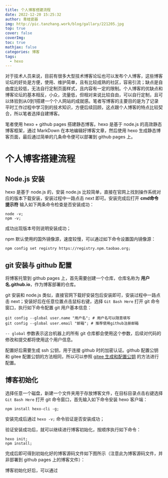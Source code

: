 ```yaml
---
title: 个人博客搭建流程
date: 2022-12-20 15:25:32
author: 青蛙瓷器
img: http://pic.tanzhang.work/blog/gallary/221205.jpg
top: true
cover: false
coverImg: 
toc: true
mathjax: false
categories: 博客
tags:
  - hexo
---
```

对于技术人员来说，目前有很多大型技术博客论坛也可以发布个人博客，这些博客论坛的好处是方便，使用、维护简单，且有比较成熟的社区，容易引流；缺点是自由度比较低，无法自行定制页面样式，且内容有一定的限制。个人博客的优缺点和博客论坛的基本相反，小众，流量低，但相对来说比较自由，可以自行定制，且可以体验到从0到1搭建一个个人网站的成就感。笔者写博客的主要目的是为了记录平时工作过程中学习到的技术知识，方便后续回顾，这点跟个人博客的特点比较契合，所以笔者选择自建博客。

笔者使用 hexo + github pages 搭建静态博客。hexo 是基于 node.js 的高效静态博客框架，通过 MarkDown 在本地编辑好博客文章，然后使用 hexo 生成静态博客页面，最后通过简单的几条命令便可以部署到 github pages 上。

# 个人博客搭建流程

## Node.js 安装

hexo 是基于 node.js 的，安装 node.js 比较简单，直接在官网上找到操作系统对应的版本下载安装，安装过程中一路点击 next 即可。安装完成后打开 **cmd命令提示符** 输入如下两条命令检查是否安装成功：

```shell
node -v;
npm -v;
```

成功出现版本号则说明安装成功；

npm 默认使用的国外镜像源，速度较慢，可以通过如下命令设置国内镜像源：

```shell
npm config set registry https://registry.npm.taobao.org;
```

## git 安装与 github 配置

将博客托管到 github pages 上，首先需要创建一个仓库，仓库名称为 **用户名.github.io**，作为博客部署的仓库。


git 安装和 node.js 类似，直接官网下载好安装包后安装即可，安装过程中一路点击 next；安装好后在任意位置点击鼠标右键，选择 `Git Bash Here` 打开 git 命令窗口，执行如下命令配置 git 用户基本信息：

```shell
git config --global user.name "用户名"; # 用户名可以随意填写
git config --global user.email "邮箱"; # 推荐使用github注册邮箱
```

`-- global` 参数表示这台机器上的所有 git 仓库都会使用这个参数，后续对代码的修改和提交都将使用这个用户信息。

配置好后需要生成 ssh 公钥，用于连接 github 时的加密认证。github 配置公钥和 gitee 配置公钥的方法相同，所以可以参照 [gitee 生成和配置公钥](https://gitee.com/help/articles/4181#article-header0) 的方法进行配置。

## 博客初始化

选择任意一个磁盘，新建一个文件夹用于存放博客文件，在目标目录点击右键选择 `Git Bash Here` 打开 git 命令窗口，首先输入如下命令安装 hexo 客户端：

```shell
npm install hexo-cli -g;
```

安装完成后通过 `hexo -v;` 命令验证是否安装成功；

验证安装成功后，就可以继续进行博客初始化，按顺序执行如下命令：

```shell
hexo init;
npm install;
```

完成后即可得到初始化好的博客源码文件如下图所示（注意此为博客源码文件，并非部署到 github pages 上的博客文件）：

博客初始化好后，可以通过

